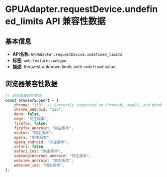 # GPUAdapter.requestDevice.undefined_limits API 兼容性数据

## 基本信息

- **API名称**: `GPUAdapter.requestDevice.undefined_limits`
- **标签**: `web-features:webgpu`
- **描述**: Request unknown limits with `undefined` value

## 浏览器兼容性数据

```javascript
// 浏览器兼容性数据
const browserSupport = {
    chrome: "133", // Currently supported on ChromeOS, macOS, and Windows only.,
    chrome_android: "133",
    deno: false,
    edge: "同主版本",
    firefox: false,
    firefox_android: "同主版本",
    oculus: "同主版本",
    opera: "同主版本",
    opera_android: "同主版本",
    safari: false,
    safari_ios: "同主版本",
    samsunginternet_android: "同主版本",
    webview_android: "同主版本",
    webview_ios: "同主版本",
};

```

